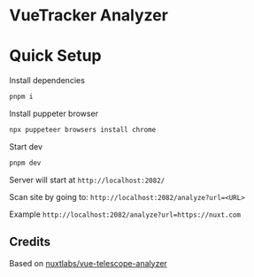 # VueTracker Analyzer

# Quick Setup
Install dependencies
```bash
pnpm i
```

Install puppeter browser
```bash
npx puppeteer browsers install chrome
```

Start dev
```bash
pnpm dev
```

Server will start at `http://localhost:2082/`

Scan site by going to: `http://localhost:2082/analyze?url=<URL>`

Example
``http://localhost:2082/analyze?url=https://nuxt.com``


## Credits
Based on [nuxtlabs/vue-telescope-analyzer](https://github.com/nuxtlabs/vue-telescope-analyzer)